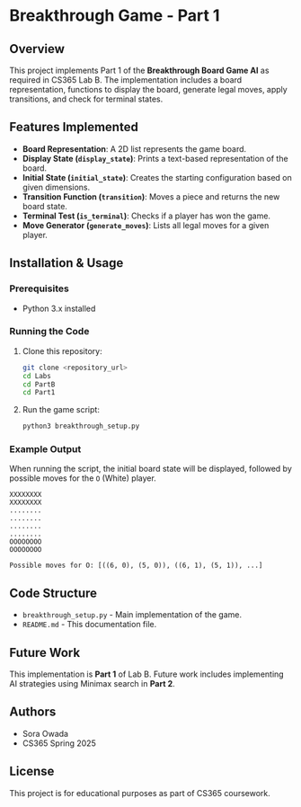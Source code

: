 # Breakthrough Game - Part 1

## Overview
This project implements Part 1 of the **Breakthrough Board Game AI** as required in CS365 Lab B. The implementation includes a board representation, functions to display the board, generate legal moves, apply transitions, and check for terminal states.

## Features Implemented
- **Board Representation**: A 2D list represents the game board.
- **Display State (`display_state`)**: Prints a text-based representation of the board.
- **Initial State (`initial_state`)**: Creates the starting configuration based on given dimensions.
- **Transition Function (`transition`)**: Moves a piece and returns the new board state.
- **Terminal Test (`is_terminal`)**: Checks if a player has won the game.
- **Move Generator (`generate_moves`)**: Lists all legal moves for a given player.

## Installation & Usage
### Prerequisites
- Python 3.x installed

### Running the Code
1. Clone this repository:
   ```bash
   git clone <repository_url>
   cd Labs
   cd PartB
   cd Part1
   ```
2. Run the game script:
   ```bash
   python3 breakthrough_setup.py
   ```

### Example Output
When running the script, the initial board state will be displayed, followed by possible moves for the `O` (White) player.

```
XXXXXXXX
XXXXXXXX
........
........
........
........
OOOOOOOO
OOOOOOOO

Possible moves for O: [((6, 0), (5, 0)), ((6, 1), (5, 1)), ...]
```

## Code Structure
- `breakthrough_setup.py` - Main implementation of the game.
- `README.md` - This documentation file.

## Future Work
This implementation is **Part 1** of Lab B. Future work includes implementing AI strategies using Minimax search in **Part 2**.

## Authors
- Sora Owada
- CS365 Spring 2025

## License
This project is for educational purposes as part of CS365 coursework.

